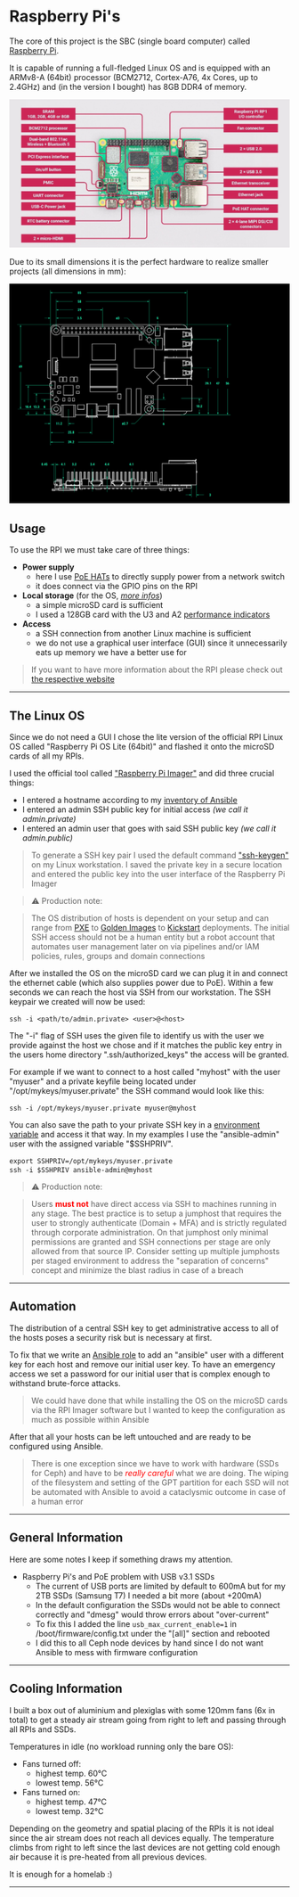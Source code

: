# Raspberry Pi's

The core of this project is the SBC (single board computer) called [Raspberry Pi](https://www.raspberrypi.com/).

It is capable of running a full-fledged Linux OS and is equipped with an ARMv8-A (64bit) processor (BCM2712, Cortex-A76, 4x Cores, up to 2.4GHz) and (in the version I bought) has 8GB DDR4 of memory.

![image](assets/RPI5_rl.jpg)

Due to its small dimensions it is the perfect hardware to realize smaller projects (all dimensions in mm):

![image](assets/RPI5_dim.png)

## Usage

To use the RPI we must take care of three things:

- **Power supply**
    - here I use [PoE HATs](https://www.waveshare.com/catalog/product/view/id/6434/s/poe-hat-g/category/37/) to directly supply power from a network switch
    - it does connect via the GPIO pins on the RPI
- **Local storage** (for the OS, [*more infos*](ext_info/ext_local_storage.md))
    - a simple microSD card is sufficient
    - I used a 128GB card with the U3 and A2 [performance indicators](https://www.kingston.com/en/blog/personal-storage/memory-card-speed-classes)
- **Access**
    - a SSH connection from another Linux machine is sufficient
    - we do not use a graphical user interface (GUI) since it unnecessarily eats up memory we have a better use for

> If you want to have more information about the RPI please check out [the respective website](https://www.raspberrypi.com/documentation/)

<hr>

## The Linux OS

Since we do not need a GUI I chose the lite version of the official RPI Linux OS called "Raspberry Pi OS Lite (64bit)" and flashed it onto the microSD cards of all my RPIs.

I used the official tool called ["Raspberry Pi Imager"](https://www.raspberrypi.com/software/) and did three crucial things:

- I entered a hostname according to my [inventory of Ansible](https://github.com/hyrsh/homelab-rpi/blob/main/ansible/inventory.yml)
- I entered an admin SSH public key for initial access *(we call it admin.private)*
- I entered an admin user that goes with said SSH public key *(we call it admin.public)*

> To generate a SSH key pair I used the default command ["ssh-keygen"](https://www.ssh.com/academy/ssh/keygen) on my Linux workstation. I saved the private key in a secure location and entered the public key into the user interface of the Raspberry Pi Imager

<empty>

> ⚠️ Production note:

> The OS distribution of hosts is dependent on your setup and can range from [PXE](https://protechgurus.com/vmware-virtual-machine-using-pxe-boot-wds/) to [Golden Images](https://www.redhat.com/en/topics/linux/what-is-a-golden-image) to [Kickstart](https://en.wikipedia.org/wiki/Kickstart_(Linux)) deployments. The initial SSH access should not be a human entity but a robot account that automates user management later on via pipelines and/or IAM policies, rules, groups and domain connections

After we installed the OS on the microSD card we can plug it in and connect the ethernet cable (which also supplies power due to PoE). Within a few seconds we can reach the host via SSH from our workstation. The SSH keypair we created will now be used:

```shell
ssh -i <path/to/admin.private> <user>@<host>
```

The "-i" flag of SSH uses the given file to identify us with the user we provide against the host we chose and if it matches the public key entry in the users home directory ".ssh/authorized_keys" the access will be granted.

 For example if we want to connect to a host called "myhost" with the user "myuser" and a private keyfile being located under "/opt/mykeys/myuser.private" the SSH command would look like this:

```shell
ssh -i /opt/mykeys/myuser.private myuser@myhost
```

You can also save the path to your private SSH key in a [environment variable](https://linuxize.com/post/how-to-set-and-list-environment-variables-in-linux/) and access it that way. In my examples I use the "ansible-admin" user with the assigned variable "$SSHPRIV".

```shell
export SSHPRIV=/opt/mykeys/myuser.private
ssh -i $SSHPRIV ansible-admin@myhost
```

> ⚠️ Production note:

> Users <span style="color:red"><b>must not</b></span> have direct access via SSH to machines running in any stage. The best practice is to setup a jumphost that requires the user to strongly authenticate (Domain + MFA) and is strictly regulated through corporate administration. On that jumphost only minimal permissions are granted and SSH connections per stage are only allowed from that source IP. Consider setting up multiple jumphosts per staged environment to address the "separation of concerns" concept and minimize the blast radius in case of a breach

<hr>

## Automation

The distribution of a central SSH key to get administrative access to all of the hosts poses a security risk but is necessary at first.

To fix that we write an [Ansible role](https://docs.ansible.com/ansible/latest/playbook_guide/playbooks_reuse_roles.html) to add an "ansible" user with a different key for each host and remove our initial user key. To have an emergency access we set a password for our initial user that is complex enough to withstand brute-force attacks.

> We could have done that while installing the OS on the microSD cards via the RPI Imager software but I wanted to keep the configuration as much as possible within Ansible

After that all your hosts can be left untouched and are ready to be configured using Ansible.

> There is one exception since we have to work with hardware (SSDs for Ceph) and have to be <span style="color:red"><em>really careful</em></span> what we are doing. The wiping of the filesystem and setting of the GPT partition for each SSD will not be automated with Ansible to avoid a cataclysmic outcome in case of a human error

<hr>

## General Information

Here are some notes I keep if something draws my attention.

- Raspberry Pi's and PoE problem with USB v3.1 SSDs
    - The current of USB ports are limited by default to 600mA but for my 2TB SSDs (Samsung T7) I needed a bit more (about +200mA)
    - In the default configuration the SSDs would not be able to connect correctly and "dmesg" would throw errors about "over-current"
    - To fix this I added the line `usb_max_current_enable=1` in /boot/firmware/config.txt under the "[all]" section and rebooted
    - I did this to all Ceph node devices by hand since I do not want Ansible to mess with firmware configuration

<hr>

## Cooling Information

I built a box out of aluminium and plexiglas with some 120mm fans (6x in total) to get a steady air stream going from right to left and passing through all RPIs and SSDs.

Temperatures in idle (no workload running only the bare OS):

- Fans turned off:
    - highest temp. 60°C
    - lowest temp. 56°C
- Fans turned on:
    - highest temp. 47°C
    - lowest temp. 32°C

Depending on the geometry and spatial placing of the RPIs it is not ideal since the air stream does not reach all devices equally. The temperature climbs from right to left since the last devices are not getting cold enough air because it is pre-heated from all previous devices.

It is enough for a homelab :)

<hr>
